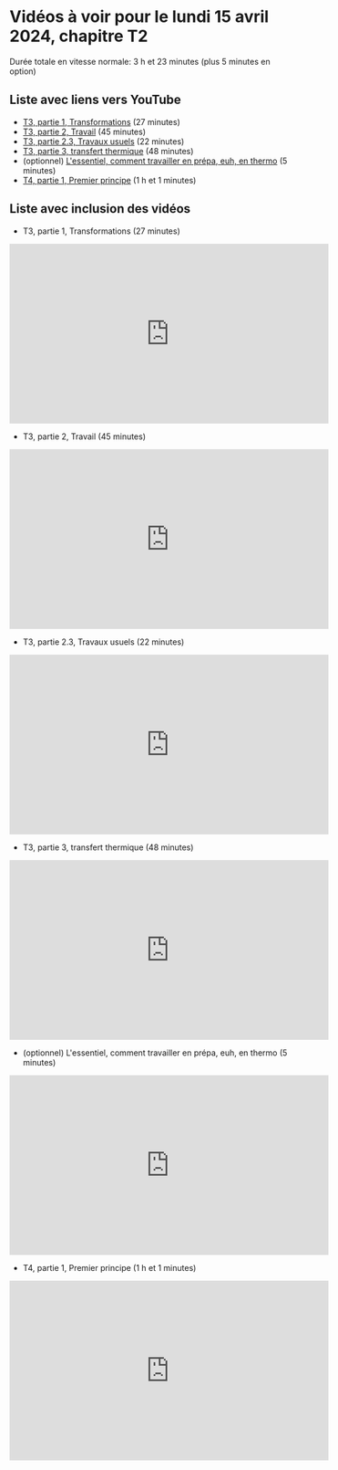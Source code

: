 
# Vidéos à voir pour le lundi 15 avril 2024, chapitre T2

Durée totale en vitesse normale: 3 h et 23 minutes (plus 5 minutes en option)

## Liste avec liens vers YouTube

*  [T3, partie 1, Transformations](https://youtu.be/DQzr9HLxfH8) (27 minutes)
*  [T3, partie 2, Travail](https://youtu.be/aLZTNl_hCs8) (45 minutes)
*  [T3, partie 2.3, Travaux usuels](https://youtu.be/6ytgvfGlsYM) (22 minutes)
*  [T3, partie 3, transfert thermique](https://youtu.be/dZOeQvPfVi8) (48 minutes)
* (optionnel) [L'essentiel, comment travailler en prépa, euh, en thermo](https://youtu.be/U2_km104OcU) (5 minutes)
*  [T4, partie 1, Premier principe](https://youtu.be/lmuawOKuajQ) (1 h et 1 minutes)

## Liste avec inclusion des vidéos

*  T3, partie 1, Transformations (27 minutes)

 <div style="text-align:center">
<iframe width="560" height="315" src="https://www.youtube.com/embed/DQzr9HLxfH8" title="YouTube video player" frameborder="0" allow="accelerometer; autoplay; clipboard-write; encrypted-media; gyroscope; picture-in-picture" allowfullscreen></iframe>
</div>
 

*  T3, partie 2, Travail (45 minutes)

 <div style="text-align:center">
<iframe width="560" height="315" src="https://www.youtube.com/embed/aLZTNl_hCs8" title="YouTube video player" frameborder="0" allow="accelerometer; autoplay; clipboard-write; encrypted-media; gyroscope; picture-in-picture" allowfullscreen></iframe>
</div>
 

*  T3, partie 2.3, Travaux usuels (22 minutes)

 <div style="text-align:center">
<iframe width="560" height="315" src="https://www.youtube.com/embed/6ytgvfGlsYM" title="YouTube video player" frameborder="0" allow="accelerometer; autoplay; clipboard-write; encrypted-media; gyroscope; picture-in-picture" allowfullscreen></iframe>
</div>
 

*  T3, partie 3, transfert thermique (48 minutes)

 <div style="text-align:center">
<iframe width="560" height="315" src="https://www.youtube.com/embed/dZOeQvPfVi8" title="YouTube video player" frameborder="0" allow="accelerometer; autoplay; clipboard-write; encrypted-media; gyroscope; picture-in-picture" allowfullscreen></iframe>
</div>
 

* (optionnel) L'essentiel, comment travailler en prépa, euh, en thermo (5 minutes)

 <div style="text-align:center">
<iframe width="560" height="315" src="https://www.youtube.com/embed/U2_km104OcU" title="YouTube video player" frameborder="0" allow="accelerometer; autoplay; clipboard-write; encrypted-media; gyroscope; picture-in-picture" allowfullscreen></iframe>
</div>
 

*  T4, partie 1, Premier principe (1 h et 1 minutes)

 <div style="text-align:center">
<iframe width="560" height="315" src="https://www.youtube.com/embed/lmuawOKuajQ" title="YouTube video player" frameborder="0" allow="accelerometer; autoplay; clipboard-write; encrypted-media; gyroscope; picture-in-picture" allowfullscreen></iframe>
</div>
 

